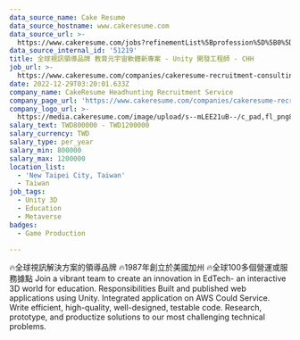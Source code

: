 ```yaml
---
data_source_name: Cake Resume
data_source_hostname: www.cakeresume.com
data_source_url: >-
  https://www.cakeresume.com/jobs?refinementList%5Bprofession%5D%5B0%5D=game-production&range%5Bsalary_range%5D%5Bmin%5D=1000000
data_source_internal_id: '51219'
title: 全球視訊領導品牌 教育元宇宙軟體新專案 - Unity 開發工程師 - CHH
job_url: >-
  https://www.cakeresume.com/companies/cakeresume-recruitment-consulting/jobs/ac1667
date: 2022-12-29T03:20:01.633Z
company_name: CakeResume Headhunting Recruitment Service
company_page_url: 'https://www.cakeresume.com/companies/cakeresume-recruitment-consulting'
company_logo_url: >-
  https://media.cakeresume.com/image/upload/s--mLEE21uB--/c_pad,fl_png8,h_200,w_200/v1620881212/vdbipassrdfr8omwzeq6.png
salary_text: TWD800000 - TWD1200000
salary_currency: TWD
salary_type: per_year
salary_min: 800000
salary_max: 1200000
location_list:
  - 'New Taipei City, Taiwan'
  - Taiwan
job_tags:
  - Unity 3D
  - Education
  - Metaverse
badges:
  - Game Production

---
```


🔥全球視訊解決方案的領導品牌 🔥1987年創立於美國加州 🔥全球100多個營運或服務據點 Join a vibrant team to create an innovation in EdTech- an interactive 3D world for education. Responsibilities Built and published web applications using Unity. Integrated application on AWS Could Service. Write efficient, high-quality, well-designed, testable code. Research, prototype, and productize solutions to our most challenging technical problems.